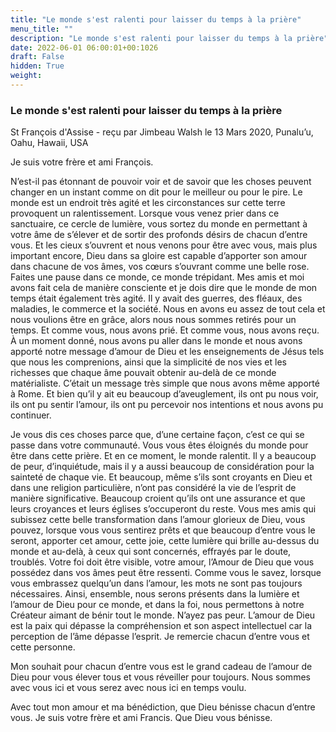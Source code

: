 ```yaml
---
title: "Le monde s'est ralenti pour laisser du temps à la prière"
menu_title: ""
description: "Le monde s'est ralenti pour laisser du temps à la prière"
date: 2022-06-01 06:00:01+00:1026
draft: False
hidden: True
weight:
---
```

### Le monde s'est ralenti pour laisser du temps à la prière

St François d'Assise - reçu par Jimbeau Walsh le 13 Mars 2020, Punalu’u, Oahu, Hawaii, USA

Je suis votre frère et ami François.

N’est-il pas étonnant de pouvoir voir et de savoir que les choses peuvent changer en un instant comme on dit pour le meilleur ou pour le pire. Le monde est un endroit très agité et les circonstances sur cette terre provoquent un ralentissement. Lorsque vous venez prier dans ce sanctuaire, ce cercle de lumière, vous sortez du monde en permettant à votre âme de s’élever et de sortir des profonds désirs de chacun d’entre vous. Et les cieux s’ouvrent et nous venons pour être avec vous, mais plus important encore, Dieu dans sa gloire est capable d’apporter son amour dans chacune de vos âmes, vos cœurs s’ouvrant comme une belle rose. Faites une pause dans ce monde, ce monde trépidant. Mes amis et moi avons fait cela de manière consciente et je dois dire que le monde de mon temps était également très agité. Il y avait des guerres, des fléaux, des maladies, le commerce et la société. Nous en avons eu assez de tout cela et nous voulions être en grâce, alors nous nous sommes retirés pour un temps. Et comme vous, nous avons prié. Et comme vous, nous avons reçu. À un moment donné, nous avons pu aller dans le monde et nous avons apporté notre message d’amour de Dieu et les enseignements de Jésus tels que nous les comprenions, ainsi que la simplicité de nos vies et les richesses que chaque âme pouvait obtenir au-delà de ce monde matérialiste. C’était un message très simple que nous avons même apporté à Rome. Et bien qu’il y ait eu beaucoup d’aveuglement, ils ont pu nous voir, ils ont pu sentir l’amour, ils ont pu percevoir nos intentions et nous avons pu continuer.

Je vous dis ces choses parce que, d’une certaine façon, c’est ce qui se passe dans votre communauté. Vous vous êtes éloignés du monde pour être dans cette prière. Et en ce moment, le monde ralentit. Il y a beaucoup de peur, d’inquiétude, mais il y a aussi beaucoup de considération pour la sainteté de chaque vie. Et beaucoup, même s’ils sont croyants en Dieu et dans une religion particulière, n’ont pas considéré la vie de l’esprit de manière significative. Beaucoup croient qu’ils ont une assurance et que leurs croyances et leurs églises s’occuperont du reste. Vous mes amis qui subissez cette belle transformation dans l’amour glorieux de Dieu, vous pouvez, lorsque vous vous sentirez prêts et que beaucoup d’entre vous le seront, apporter cet amour, cette joie, cette lumière qui brille au-dessus du monde et au-delà, à ceux qui sont concernés, effrayés par le doute, troublés. Votre foi doit être visible, votre amour, l’Amour de Dieu que vous possédez dans vos âmes peut être ressenti. Comme vous le savez, lorsque vous embrassez quelqu’un dans l’amour, les mots ne sont pas toujours nécessaires. Ainsi, ensemble, nous serons présents dans la lumière et l’amour de Dieu pour ce monde, et dans la foi, nous permettons à notre Créateur aimant de bénir tout le monde. N’ayez pas peur. L’amour de Dieu est la paix qui dépasse la compréhension et son aspect intellectuel car la perception de l’âme dépasse l’esprit. Je remercie chacun d’entre vous et cette personne.

Mon souhait pour chacun d’entre vous est le grand cadeau de l’amour de Dieu pour vous élever tous et vous réveiller pour toujours. Nous sommes avec vous ici et vous serez avec nous ici en temps voulu.

Avec tout mon amour et ma bénédiction, que Dieu bénisse chacun d’entre vous. Je suis votre frère et ami Francis. Que Dieu vous bénisse.



